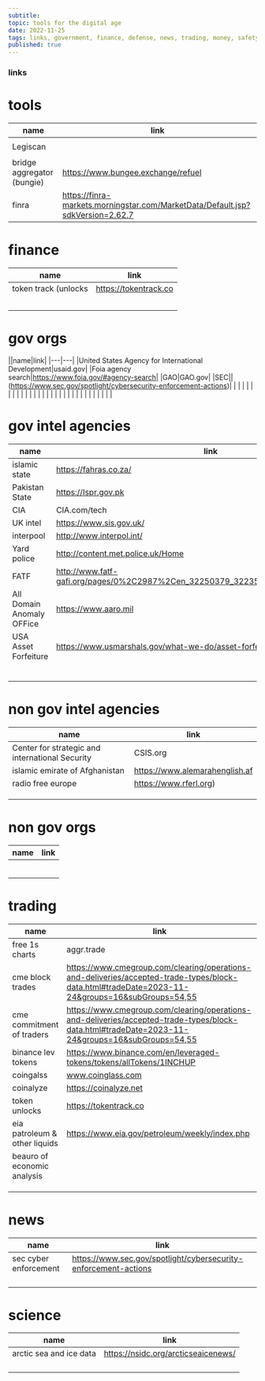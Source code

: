 ```yaml
---
subtitle:
topic: tools for the digital age 
date: 2022-11-25
tags: links, government, finance, defense, news, trading, money, safety, knowledge, 
published: true
---
```


### links


# tools 

|name|link|
|---|---|
|   |   |
|Legiscan|   |
|   |   |
|bridge aggregator (bungie)|https://www.bungee.exchange/refuel|
|finra|https://finra-markets.morningstar.com/MarketData/Default.jsp?sdkVersion=2.62.7|

# finance 
|name|link|
|---|---|
|token track (unlocks |https://tokentrack.co|
|   |   |
|   |   |
|   |   |
|   |   |
|   |   |

# gov orgs
||name|link|
|---|---|
|United States Agency for International Development|usaid.gov|
|Foia agency search|https://www.foia.gov/#agency-search|
|GAO|GAO.gov|
|SEC||(https://www.sec.gov/spotlight/cybersecurity-enforcement-actions)|
|   |   |
|   |   |
|   |   |
|   |   |
|   |   |
|   |   |
|   |   |
|   |   |
|   |   |
|   |   |
#  gov intel agencies  
|name|link|
|---|---|
|islamic state| https://fahras.co.za/ |
|Pakistan State| https://Ispr.gov.pk |
|CIA|CIA.com/tech|
|UK intel| https://www.sis.gov.uk/ |
|interpool|http://www.interpol.int/|
|Yard police|http://content.met.police.uk/Home|
|FATF|http://www.fatf-gafi.org/pages/0%2C2987%2Cen_32250379_32235720_1_1_1_1_1%2C00.html|
|All Domain Anomaly OFFice|https://www.aaro.mil|
|USA Asset Forfeiture|https://www.usmarshals.gov/what-we-do/asset-forfeiture|
|   |   |
|   |   |
|   |   |
|   |   |
|   |   |
|   |   |

# non gov intel agencies  
|name|link|
|---|---|
|Center for strategic and international Security| CSIS.org |
|islamic emirate of Afghanistan |https://www.alemarahenglish.af|
|radio free europe|https://www.rferl.org)|
|   |   |
|   |   |
|   |   |
# non gov orgs 
|name|link|
|---|---|
|   |   |
|   |   |
|   |   |
|   |   |
|   |   |
|   |   |
# trading
|name|link|
|---|---|
|free 1s charts|aggr.trade|
|cme block trades |https://www.cmegroup.com/clearing/operations-and-deliveries/accepted-trade-types/block-data.html#tradeDate=2023-11-24&groups=16&subGroups=54,55
|cme commitment of traders |https://www.cmegroup.com/clearing/operations-and-deliveries/accepted-trade-types/block-data.html#tradeDate=2023-11-24&groups=16&subGroups=54,55|
|binance lev tokens|https://www.binance.com/en/leveraged-tokens/tokens/allTokens/1INCHUP|
|coingalss|www.coinglass.com|
|coinalyze|https://coinalyze.net|
|token unlocks|https://tokentrack.co|
|eia patroleum & other liquids|https://www.eia.gov/petroleum/weekly/index.php|
|beauro of economic analysis|   |
|   |   |
|   |   |
|   |   |


# news 
|name|link|
|---|---|
|sec cyber enforcement |https://www.sec.gov/spotlight/cybersecurity-enforcement-actions|
|   |   |
|   |   |
|   |   |
|   |   |

# science  
|name|link|
|---|---|
|arctic sea and ice data |https://nsidc.org/arcticseaicenews/|
|   |   |
|   |   |
|   |   |
|   |   |